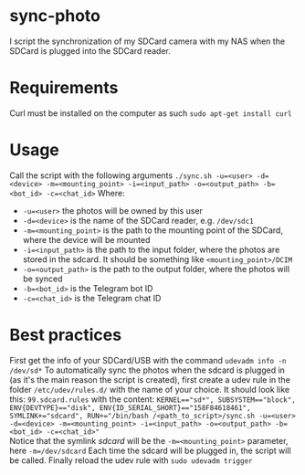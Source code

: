 # sync-photo
I script the synchronization of my SDCard camera with my NAS when the SDCard is plugged into the SDCard reader.

# Requirements
Curl must be installed on the computer as such `sudo apt-get install curl`

# Usage
Call the script with the following arguments 
`./sync.sh -u=<user> -d=<device> -m=<mounting_point> -i=<input_path> -o=<output_path> -b=<bot_id> -c=<chat_id>`
Where:
* `-u=<user>` the photos will be owned by this user
* `-d=<device>` is the name of the SDCard reader, e.g. `/dev/sdc1`
* `-m=<mounting_point>` is the path to the mounting point of the SDCard, where the device will be mounted
* `-i=<input_path>` is the path to the input folder, where the photos are stored in the sdcard. It should be something like `<mounting_point>/DCIM`
* `-o=<output_path>` is the path to the output folder, where the photos will be synced
* `-b=<bot_id>` is the Telegram bot ID
* `-c=<chat_id>` is the Telegram chat ID

# Best practices
First get the info of your SDCard/USB with the command `udevadm info -n /dev/sd*`
To automatically sync the photos when the sdcard is plugged in (as it's the main reason the script is created), first create a udev rule in the folder `/etc/udev/rules.d/` with the name of your choice. It should look like this: `99.sdcard.rules` with the content:
```KERNEL=="sd*", SUBSYSTEM=="block", ENV{DEVTYPE}=="disk", ENV{ID_SERIAL_SHORT}=="158F84618461", SYMLINK+="sdcard", RUN+="/bin/bash /<path_to_script>/sync.sh -u=<user> -d=<device> -m=<mounting_point> -i=<input_path> -o=<output_path> -b=<bot_id> -c=<chat_id>"```\
Notice that the symlink *sdcard* will be the `-m=<mounting_point>` parameter, here `-m=/dev/sdcard`
Each time the sdcard will be plugged in, the script will be called.
Finally reload the udev rule with `sudo udevadm trigger`
